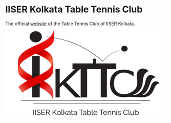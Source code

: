# IISER Kolkata Table Tennis Club
The official [website](https://sahasatvik.github.io/tabletennis.iiserkol/) of the Table Tennis Club of IISER Kolkata.
![team](logo_text.svg)
